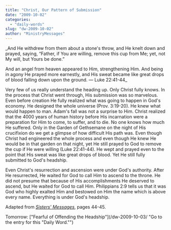 ```yaml
---
title: "Christ, Our Pattern of Submission"
date: "2009-10-02"
categories: 
  - "daily-words"
slug: "dw-2009-10-02"
author: "MinistryMessages"
---
```


_And He withdrew from them about a stone's throw, and He knelt down and prayed, saying, “Father, if You are willing, remove this cup from Me; yet, not My will, but Yours be done.”

And an angel from heaven appeared to Him, strengthening Him. And being in agony He prayed more earnestly, and His sweat became like great drops of blood falling down upon the ground. — Luke 22:41-44_

Very few of us really understand the heading up. Only Christ fully knows. In the process that Christ went through, His submission was so marvelous. Even before creation He fully realized what was going to happen in God's economy. He designed the whole universe (Prov. 3:19-20). He knew what would happen to man. Adam's fall was not a surprise to Him. Christ realized that the 4000 years of human history before His incarnation were a preparation for Him to come, to suffer, and to die. No one knows how much He suffered. Only in the Garden of Gethsemane on the night of His crucifixion do we get a glimpse of how difficult His path was. Even though Christ had engineered the whole process and even though He knew He would be in that garden on that night, yet He still prayed to God to remove the cup if He were willing (Luke 22:41-44). He wept and prayed even to the point that His sweat was like great drops of blood. Yet He still fully submitted to God's headship.

Even Christ's resurrection and ascension were under God's authority. After He resurrected, He waited for God to call Him to ascend to the throne. He did not presume that because of His accomplishments He deserved to ascend, but He waited for God to call Him. Philippians 2:9 tells us that it was God who highly exalted Him and bestowed on Him the name which is above every name. Everything is under God's headship.

Adapted from [_Sisters' Messages_](/book-sisters-messages/ "Go to the entry for this book."), pages 44-45.

Tomorrow: ["Fearful of Offending the Headship"](/dw-2009-10-03/ "Go to the entry for this "Daily Word."")
